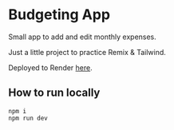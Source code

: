 # Budgeting App

Small app to add and edit monthly expenses.

Just a little project to practice Remix & Tailwind.

Deployed to Render [here](https://remix-tailwind-budget-app.onrender.com/).

## How to run locally

```shellscript
npm i
npm run dev
```
